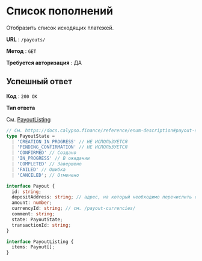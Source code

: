 # Список пополнений

Отобразить список исходящих платежей.

**URL** : `/payouts/`

**Метод** : `GET`

**Требуется авторизация** : ДА

## Успешный ответ

**Код** : `200 OK`

**Тип ответа**

См. [PayoutListing](/api-docs/types.md#PayoutListing)

```typescript
// См. https://docs.calypso.finance/reference/enum-description#payout-state
type PayoutState =
  | 'CREATION_IN_PROGRESS' // НЕ ИСПОЛЬЗУЕТСЯ
  | 'PENDING_CONFIRMATION' // НЕ ИСПОЛЬЗУЕТСЯ
  | 'CONFIRMED' // Создано
  | 'IN_PROGRESS' // В ожидании
  | 'COMPLETED' // Завершено
  | 'FAILED' // Ошибка
  | 'CANCELED'; // Отменено

interface Payout {
  id: string;
  depositAddress: string; // адрес, на который необходимо перечислить средства отправителю
  amount: number;
  currencyId: string; // см. /payout-currencies/
  comment: string;
  state: PayoutState;
  transactionId: string;
}

interface PayoutListing {
  items: Payout[];
}
```
